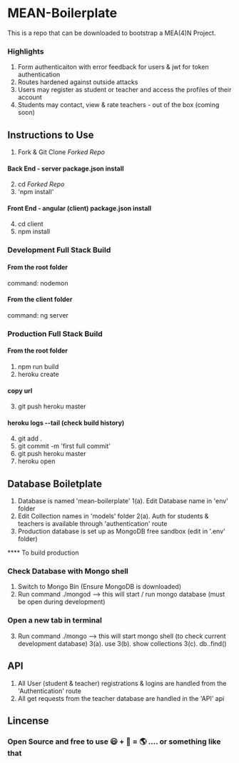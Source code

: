 # MEAN-Boilerplate

This is a repo that can be downloaded to bootstrap a MEA(4)N Project. 

### Highlights 

1. Form authenticaiton with error feedback for users & jwt for token authentication
2. Routes hardened against outside attacks
3. Users may register as student or teacher and access the profiles of their account
4. Students may contact, view & rate teachers - out of the box (coming soon)

## Instructions to Use

1. Fork & Git Clone *Forked Repo*
#### Back End - server package.json install
2. cd *Forked Repo*  
3. 'npm install' 
#### Front End - angular (client) package.json install
4. cd client
5. npm install

### Development Full Stack Build
#### From the root folder
command: nodemon
#### From the client folder
command: ng server

### Production Full Stack Build
#### From the root folder
1. npm run build
2. heroku create
#### copy url
3. git push heroku master
#### heroku logs --tail (check build history)
4. git add .
5. git commit -m 'first full commit'
6. git push heroku master
7. heroku open

## Database Boiletplate

1. Database is named 'mean-boilerplate' 
  1(a). Edit Database name in 'env' folder
2. Edit Collection names in 'models' folder
  2(a). Auth for students & teachers is available through 'authentication' route
3. Production database is set up as MongoDB free sandbox (edit in '.env' folder) 

**** To build production
  
### Check Database with Mongo shell 
  
1. Switch to Mongo Bin (Ensure MongoDB is downloaded)
2. Run command ./mongod --> this will start / run mongo database (must be open during development)
### Open a new tab in terminal
3. Run command ./mongo --> this will start mongo shell (to check current development database)
 3(a). use <database name>
 3(b). show collections
 3(c). db.<collection name>.find()

## API

1. All User (student & teacher) registrations & logins are handled from the 'Authentication' route
2. All get requests from the teacher database are handled in the 'API' api

## Lincense

### Open Source and free to use :smiley: + :hatching_chick: = :earth_americas: .... or something like that

